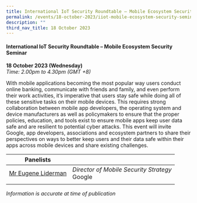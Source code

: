 ```yaml
---
title: International IoT Security Roundtable – Mobile Ecosystem Security Seminar
permalink: /events/18-october-2023/iiot-mobile-ecosystem-security-seminar/
description: ""
third_nav_title: 18 October 2023
---
```

#### **International IoT Security Roundtable – Mobile Ecosystem Security Seminar**

**18 October 2023 (Wednesday)**  
*Time: 2.00pm to 4.30pm (GMT +8)*

With mobile applications becoming the most popular way users conduct online banking, communicate with friends and family, and even perform their work activities, it’s imperative that users stay safe while doing all of these sensitive tasks on their mobile devices. This requires strong collaboration between mobile app developers, the operating system and device manufacturers as well as policymakers to ensure that the proper policies, education, and tools exist to ensure mobile apps keep user data safe and are resilient to potential cyber attacks. This event will invite Google, app developers, associations and ecosystem partners to share their perspectives on ways to better keep users and their data safe within their apps across mobile devices and share existing challenges.

|**Panelists**          |                                                              |
| -------- | -------- |
| [Mr Eugene Liderman](/speakers/speaker-eugene-liderman)  | *Director of Mobile Security Strategy*<br>Google      |
| | |



*Information is accurate at time of publication*